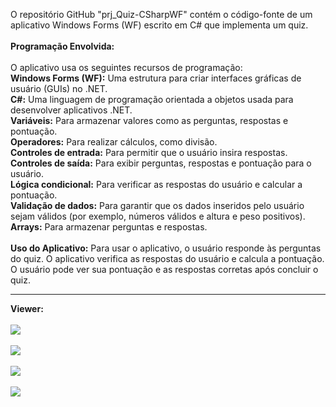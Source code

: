 O repositório GitHub "prj_Quiz-CSharpWF" contém o código-fonte de um aplicativo Windows Forms (WF) escrito em C# que implementa um quiz.<br><br>
<b>Programação Envolvida:</b><br><br>
O aplicativo usa os seguintes recursos de programação:<br>
<b>Windows Forms (WF):</b> Uma estrutura para criar interfaces gráficas de usuário (GUIs) no .NET.<br>
<b>C#:</b> Uma linguagem de programação orientada a objetos usada para desenvolver aplicativos .NET.<br>
<b>Variáveis:</b> Para armazenar valores como as perguntas, respostas e pontuação.<br>
<b>Operadores:</b>  Para realizar cálculos, como divisão.<br>
<b>Controles de entrada:</b>  Para permitir que o usuário insira respostas.<br>
<b>Controles de saída:</b> Para exibir perguntas, respostas e pontuação para o usuário.<br>
<b>Lógica condicional:</b> Para verificar as respostas do usuário e calcular a pontuação.<br>
<b>Validação de dados:</b> Para garantir que os dados inseridos pelo usuário sejam válidos (por exemplo, números válidos e altura e peso positivos).<br>
<b>Arrays:</b> Para armazenar perguntas e respostas.<br><br>
<b>Uso do Aplicativo:</b> Para usar o aplicativo, o usuário responde às perguntas do quiz. O aplicativo verifica as respostas do usuário e calcula a pontuação. O usuário pode ver sua pontuação e as respostas corretas após concluir o quiz.<hr>

<b>Viewer:</b><br><br>
<img src="https://lh3.googleusercontent.com/pw/AP1GczPy5C-jtVTVBt52Ia0Oou3c5G-mndGrBGGsP2ebiqh8Nmzk2LXXJY6ViBnTCDkMdn0_WcNZtoKAOt40vSC1ldNRIivHoHakyPxykIsgahV7xrfb20McnYlIS2R2sMDMWslQKhZhTwmCMXPMziqmUzPTVfMNP9mzf_PnDVIdA_g5vFgimBT0aV9D4vBVT9rPADtxw9amConK1DXMSlwnpBBrPE4fHGi5DqoNpGunjHDrJ2sMFDstXdCQgTpBHSDcdcb14UncvTyOfpmLqMOSe61geDvujPUv3O1z1M5FbXGsR7EbwFlKGCuA119_9_ob8wXo7bHLjNK3T2nPgdcy1WpHhrdOwxHRbWSIcdPKS3J_IhvLJxd6ZRNreSo7dZbmK0CLQqin6h7eghVNW6VJ6OWteCrboJ65ppd-XwWVE0D8Sz2lJnmBDv1swyhXDAglQVCYAyXufV9Y2BLe5I_XELupXGF1xcm9giD0MR2PvV36jSVPu0cb01rBjReOFlNDvdxQRrQ-36mRQpGi7DMpL7BLxofa-URBHge9uRjoi70hZQI7aZua4F922kB8U_lqMdGw4ZLUgdFVM_RD00tIYKYsg-UTf7WzXRcXGnTwZZtF37C-pzf_p5cHcmhpWvEIbCsHZGkiKnG2EuiNxlPOzA-hqQ3fIdAxAZnhT2ynyjZraw0MG0vJLfIOlzCGswu4kUYNP5qQGps4q-awErpzTEn8GFG21tXpZQI524aBhWu7pUYK7Pe_iznxWFP6m4UsQ-82GNMoOMGw1dvoI8jj3jx4CfsN8UdbjH0LUseoim_YWvrjaGJnHuHDbV-G1L6wDOALZxqm8ns2YXWHKGMbApLQhoHGuqvw4ySpB69H5downd5i_ZE3V2ifizEQqCeXKPFbtLbU6eIUPVJ9MRyq7XDs3xPzv-WGV-h7MgOTRY6hz5xzv0gHCfxoSlTB=w1634-h919-s-no-gm?authuser=1"><br><br>
<img src="https://lh3.googleusercontent.com/pw/AP1GczPN9owIQZGMY8N-h2RTxN1vX2QjL-LJF_WWeIwcHby-VnclV0T4n6DmS636tEu4mZSGxk96V_4qoxV06uQFDGagw7lfj-ps6SnJzkGFBRt8myZo6qAEOLtYZ8vyOkSbE1E1T7Wg8Iuv_Izm70beyhq1v1sWymNrbnS54JHDK8D5xuPwje-IcQvQyaKmN2jlGsrnV5Z2PR0nWRTesK2aIbbWqaQo-SDuHl0QLN02TLzRl8mWX7d5lTHkBPA_Eb-jlPXXSNu49AUk5ACisf5Sd0pmwH7uVOjM57qUYLAsbjJm6cYHUW_y7MnkEXYpB93fl8qtXGR9e2nVWw7pPdsnwVlZ_IkkLLRxYvoVFEakBzsyZ9PB2BDb0bEmbiQpu5GOtOmZb8oNLIPUcffRAdaoGoT5VerMM724yKp8n5wWhXbOh3dPiLniZto4RNgVj4pyILiydNvs61PGNVRPpW0zfEEPLxUeXP-5MfpIq3cZV3LLSLJFCEuzw9m3EEqJdsF9oQ8dgHQiKzYQ30qK58vOJqgeKe9cXx0QRYBMdouIiN5GDJnEVP8DiKhG4qzzhmDd_slIA3Qj_V2-mBwvSHCrj-OMu6i3ode8dZVndZxLZEZbE2IjuROu-7te_KEJUPKZzvsxMXSKHIcsumKkrEW8EEsLsaRDK0jC0q1AxLC8dv35kaR2Layn8r0w6JQFMa9jfSsRO6nBuFXDC-GJ_xrd7w5WNvxTqxN2GMEGqMNrVvXwNmU9eUB_L18buxGI-HQquESvYFs0pRV8kbDIEa6TfCOd8viWdvbszzJHhxqffKofoeMluxQ0XQmTN1e0QLypa360bfi3SqocYZ05evNfn2cyaYnTLi7WLsVFZpXrks4SEY3QBx61HWR5yY40Ypd24diqTOR5j1SI-PhVgIwI0knTqE862gGtyaxpgk0tDUYE2FfeydjVaessW8fE=w1634-h919-s-no-gm?authuser=1"><br><br>
<img src="https://lh3.googleusercontent.com/pw/AP1GczNTsPd9iFXOex-LbOk3kHlzSrd0rY66-Sq6JurqmFyHNpgWyA5yOatb4uHE7fSxuCrwZT_l0cCLbzBEb3Agisj4aPzcgr3knIKri0CbD1J481tK7j0KjcE9UgA8SXMhnTrIdkIiUBPPoCCkJ63h-apIef-MPVv0kn19lQr7UzsDR2LVikQ-6mygJJQwhTqeii7eh-OcDtRk1xHMeQwiZyHtmxA2guCatA_AHYnInD3XOL81Jno6E-BLcccXaKBU4sGnQYpJ6HojVJNYcFOGFtqYqQH39KizPwegWk2mTJA5_wPj3HohoxRpRIjcSr5FofShYLh_LC4Xr58KpmrEqTETtBJi86t9ejajrNOJ4dKV_7sSWQQS57GsGcYfxWiO3zsyWohfRnUA7E4v3kzPU0kiq9d-UXw23mqhhCLqbxoNTPie0o7mVPRywd1HeJpjvTMJiHBaX24wEi8W7MAtXHZp662RNr7jKoPlMxreOFMEOOKb4MvhdL38rYa9fLPYfY8viSTFxo8SR_MxsOdrkbUrgbmxBTodrjl42vBDSZym8SoEu1vruxAlURgz9WinT7KL2N3D_2Rab_g3qi3vfxjirL7knbKav7HOuas1WvZz9W-zhxJj08Sl6-1K-a4ksXP047YIXXyGJRWsY6PUG7qq_hgosvMnGtg9csHD4qljE07kJ3Wp4t77slsvy0g3rM4YwIsUDcY2sFYxP_R_LSPQHzMGm3XOFG1eykybRRN8Dcs1PJts1Rvy0arKl0raflNTW8_PPsN3gqa1x7KCj_xzqjKnKYk8BQrKHkAJadK3RiP8cx_m06LV5s5JUfHGSZ7eBmFMlM7QJExECnSUqF-8MDuTuiLS1gdkx5I80Fq8KsxRlMNS0dUoq-W-MdCwJaIE7ivqjloklEgq4yie6jBXtWt-kxHOang02O45ID5FkKRhopKzUOwpQ-8=w1634-h919-s-no-gm?authuser=1"><br><br>
<img src="https://lh3.googleusercontent.com/pw/AP1GczMhthjyzs73z-njyo_4Zwrws5J1x_U7sTw81f4z61JQPsKx_uuQnrtz7MHwPaPMpp3e4H-MSn42fscv8XXG8WAU2HWtCba0yVq_8BkPSo3vCCQujmJvSoggD-Nm3qfZ3UNTjXh5pSGw0hSzYwZLJgudYgTB4vTNdsj2w0U9wAx6DsiyTqcvvKH61C9Pq6gOVrc-JfFrdVsNSlQqgDS4g7vjIamc9HEqk6K7ZJhViN4cPAOS8puSEhLVTxBkR8GSHNs7oS86euSCAKHAHDDJ1quM0yIn61bXjlooF9yo2q8mF1pW_i09mAYK7JqHvEAit2abPN0NGz_B0aoXjKMi6NmUla4oVbQrdVDV2Rogw423qiJa4gu5hzdpVVpyUomfJ9hcCFhLqbAZdgHUivKb7o2m39HrxWMCiiOql4ofFEcd6O7zH9lm17mgxk_Y4VspWaI8arKA5UQZXiuB-ExTMX_kbdOrEds3_FJh7iHURJXkfqxC38iw2_6ybXIAIbnf1A7WiT_vv_4ajFzhFAhxogJMKSVDw73G80SDdyjvGJnEFwwArdEe2jKGS_GyPTXo1rMTchISbIdWPA1s267TyoFbclN8nEOz-rxsmrbtZUurcjTs_LbptkvPc30Lm5Fc7XmrnrwMTNStMP0OOAq-WmYWOl2AydmBrXeGe1JP4_Vlo7X61LccywcvOXqCM3llfNj_kQBio9uIaX43EjIKy-IryiPIVnc0LcZYg79gZUroeVoznuXPJWVVa5hPpvxQIg42wFE7bvqtbide0ZaAshynm_ewUH1JSRExOsF1_TZ0F5YXZfVtkGtPOJKNWyfVD9sBGVPNlk5FAIUGwRvp6Pc0JDKfQZhQWMTA2T4TLrNQk-D54ZKsaXotP0OfobttQaf70aHsAPVinFApCeYc5SglB18rLvvfuJub-lp7hui0X8lm-U42RTyjKIs=w1634-h919-s-no-gm?authuser=1"><br>
